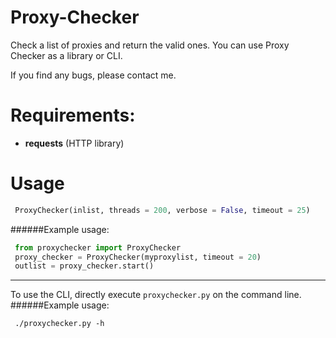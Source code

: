 # Proxy-Checker
Check a list of proxies and return the valid ones.
You can use Proxy Checker as a library or CLI.

If you find any bugs, please contact me.

# Requirements:
 - **requests** (HTTP library)

# Usage
```python
 ProxyChecker(inlist, threads = 200, verbose = False, timeout = 25)
```
######Example usage:
```python
 from proxychecker import ProxyChecker
 proxy_checker = ProxyChecker(myproxylist, timeout = 20)
 outlist = proxy_checker.start()
```
****
To use the CLI, directly execute `proxychecker.py` on the command line.
######Example usage:
```
 ./proxychecker.py -h
```

